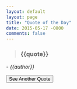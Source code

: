 ```yaml
---
layout: default
layout: page
title: "Quote of the Day"
date: 2015-05-17 -0800
comments: false
---
```

<link rel="alternate" type="application/json" href="/qotd/json">

> <h3 id="qq">{{quote}}</h3>

<p><em>- <span id="aa">{{author}}</span></em></p>

<p><button id="getAnotherQuote">See Another Quote</button></p>

<script>
  var quotes = [
  {% for q in site.data.quotes %}
    { "quote": "{{ q.quote }}", "author": "{{q.author }}" },
  {% endfor %}
  ];

  var random = function() {
    if (quotes.length == 0) {
        return { "quote": "Error: not quotes found", "author": ""};
    }

    var getRandomInt = function(lower, upper) {
        return Math.floor(Math.random() * (upper - lower + 1)) + lower;
    };

    var max = quotes.length - 1;
    var index = getRandomInt(0, max);
    var q = quotes[index];
    return q;
  };

  var getAnotherQuote = function() {
    var qotd = random();
    $("#qq").html(qotd.quote);
    $("#aa").html(qotd.author);    
  };
  
  $("#getAnotherQuote").click(getAnotherQuote);
  getAnotherQuote();
</script>